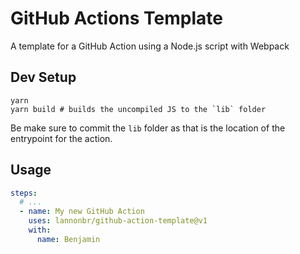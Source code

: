 # GitHub Actions Template

A template for a GitHub Action using a Node.js script with Webpack

## Dev Setup

```shell
yarn
yarn build # builds the uncompiled JS to the `lib` folder
```

Be make sure to commit the `lib` folder as that is the location of the entrypoint for the action.

## Usage

```yaml
steps:
  # ...
  - name: My new GitHub Action
    uses: lannonbr/github-action-template@v1
    with:
      name: Benjamin
```

